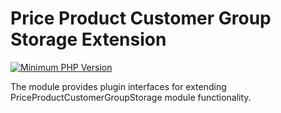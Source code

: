 # Price Product Customer Group Storage Extension

[![Minimum PHP Version](https://img.shields.io/badge/php-%3E%3D%207.3-8892BF.svg)](https://php.net/)

The module provides plugin interfaces for extending PriceProductCustomerGroupStorage module functionality.
